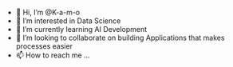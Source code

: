 - 👋 Hi, I’m @K-a-m-o
- 👀 I’m interested in Data Science
- 🌱 I’m currently learning AI Development
- 💞️ I’m looking to collaborate on building Applications that makes processes easier
- 📫 How to reach me ...

<!---
K-a-m-o/K-a-m-o is a ✨ special ✨ repository because its `README.md` (this file) appears on your GitHub profile.
You can click the Preview link to take a look at your changes.
--->
